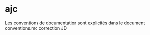 # ajc
Les conventions de documentation sont explicités dans le document conventions.md
correction JD
